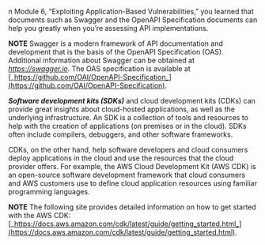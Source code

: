 n Module 6, “Exploiting Application-Based Vulnerabilities,” you learned that documents such as Swagger and the OpenAPI Specification documents can help you greatly when you’re assessing API implementations.

**NOTE** Swagger is a modern framework of API documentation and development that is the basis of the OpenAPI Specification (OAS). Additional information about Swagger can be obtained at [_https://swagger.io_](https://swagger.io). The OAS specification is available at [_https://github.com/OAI/OpenAPI-Specification_](https://github.com/OAI/OpenAPI-Specification).

**_Software development kits (SDKs)_** and cloud development kits (CDKs) can provide great insights about cloud-hosted applications, as well as the underlying infrastructure. An SDK is a collection of tools and resources to help with the creation of applications (on premises or in the cloud). SDKs often include compilers, debuggers, and other software frameworks.

CDKs, on the other hand, help software developers and cloud consumers deploy applications in the cloud and use the resources that the cloud provider offers. For example, the AWS Cloud Development Kit (AWS CDK) is an open-source software development framework that cloud consumers and AWS customers use to define cloud application resources using familiar programming languages.

**NOTE** The following site provides detailed information on how to get started with the AWS CDK: [_https://docs.aws.amazon.com/cdk/latest/guide/getting_started.html_](https://docs.aws.amazon.com/cdk/latest/guide/getting_started.html).

